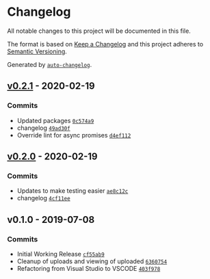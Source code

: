 # Changelog

All notable changes to this project will be documented in this file.

The format is based on [Keep a Changelog](https://keepachangelog.com/en/1.0.0/)
and this project adheres to [Semantic Versioning](https://semver.org/spec/v2.0.0.html).

Generated by [`auto-changelog`](https://github.com/CookPete/auto-changelog).

## [v0.2.1](https://github.com/martinholden-skillsoft/node-scorm-wrapper/compare/v0.2.0...v0.2.1) - 2020-02-19

### Commits

- Updated packages [`0c574a9`](https://github.com/martinholden-skillsoft/node-scorm-wrapper/commit/0c574a96791245be6b541b082b33615677ac6244)
- changelog [`49ad30f`](https://github.com/martinholden-skillsoft/node-scorm-wrapper/commit/49ad30fb5b5f628001c75ae5e043686ea21ee757)
- Override lint for async promises [`d4ef112`](https://github.com/martinholden-skillsoft/node-scorm-wrapper/commit/d4ef1121dc1f2f841877fa7e2ae654880661b130)

## [v0.2.0](https://github.com/martinholden-skillsoft/node-scorm-wrapper/compare/v0.1.0...v0.2.0) - 2020-02-19

### Commits

- Updates to make testing easier [`ae8c12c`](https://github.com/martinholden-skillsoft/node-scorm-wrapper/commit/ae8c12c4dbae915c4f5ef8a3c662317dc7de9e25)
- changelog [`4cf11ee`](https://github.com/martinholden-skillsoft/node-scorm-wrapper/commit/4cf11ee44d524d36a01ec618f128aff0495d63b2)

## v0.1.0 - 2019-07-08

### Commits

- Initial Working Release [`cf55ab9`](https://github.com/martinholden-skillsoft/node-scorm-wrapper/commit/cf55ab9ef63dd51a303f4ca023e9b1e8f1011026)
- Cleanup of uploads and viewing of uploaded [`6360754`](https://github.com/martinholden-skillsoft/node-scorm-wrapper/commit/636075464b085f877cf736bfcc00765a65886b15)
- Refactoring from Visual Studio to VSCODE [`403f978`](https://github.com/martinholden-skillsoft/node-scorm-wrapper/commit/403f978f390590fb9791fc16c813fe5210ba996c)
